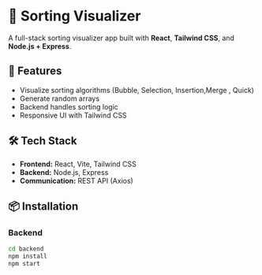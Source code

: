 # 🔢 Sorting Visualizer

A full-stack sorting visualizer app built with **React**, **Tailwind CSS**, and **Node.js + Express**.

## 🚀 Features
- Visualize sorting algorithms (Bubble, Selection, Insertion,Merge , Quick)
- Generate random arrays
- Backend handles sorting logic
- Responsive UI with Tailwind CSS

## 🛠 Tech Stack
- **Frontend:** React, Vite, Tailwind CSS
- **Backend:** Node.js, Express
- **Communication:** REST API (Axios)

## 📦 Installation

### Backend
```bash
cd backend
npm install
npm start

